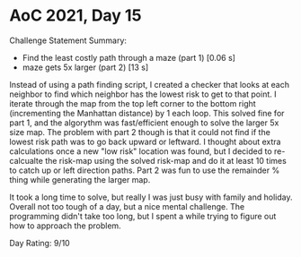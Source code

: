 # AoC 2021, Day 15

Challenge Statement Summary:
  - Find the least costly path through a maze (part 1) [0.06 s]
  - maze gets 5x larger (part 2) [13 s]

Instead of using a path finding script, I created a checker that looks at each neighbor
to find which neighbor has the lowest risk to get to that point. I iterate through the 
map from the top left corner to the bottom right (incrementing the Manhattan distance)
by 1 each loop. This solved fine for part 1, and the algorythm was fast/efficient enough
to solve the larger 5x size map.
The problem with part 2 though is that it could not find if the lowest risk path was to
go back upward or leftward. I thought about extra calculations once a new "low risk"
location was found, but I decided to re-calcualte the risk-map using the solved risk-map
and do it at least 10 times to catch up or left direction paths.
Part 2 was fun to use the remainder % thing while generating the larger map.

It took a long time to solve, but really I was just busy with family and holiday. Overall
not too tough of a day, but a nice mental challenge. The programming didn't take too long,
but I spent a while trying to figure out how to approach the problem.

Day Rating: 9/10